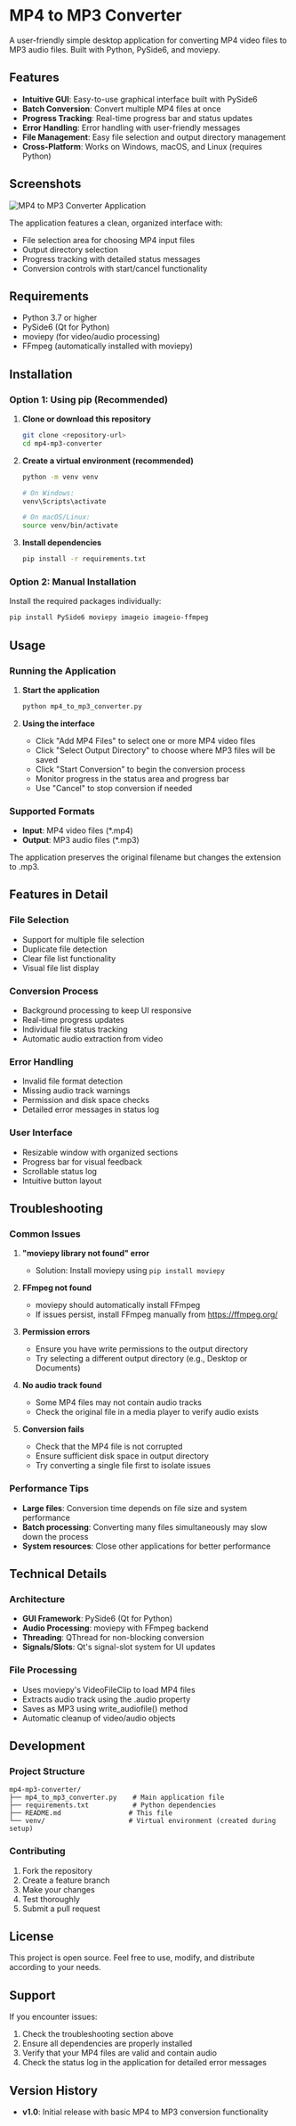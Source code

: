 # MP4 to MP3 Converter

A user-friendly simple desktop application for converting MP4 video files to MP3 audio files. Built with Python, PySide6, and moviepy.

## Features

- **Intuitive GUI**: Easy-to-use graphical interface built with PySide6
- **Batch Conversion**: Convert multiple MP4 files at once
- **Progress Tracking**: Real-time progress bar and status updates
- **Error Handling**: Error handling with user-friendly messages
- **File Management**: Easy file selection and output directory management
- **Cross-Platform**: Works on Windows, macOS, and Linux (requires Python)

## Screenshots

![MP4 to MP3 Converter Application](screenshot.png)

The application features a clean, organized interface with:
- File selection area for choosing MP4 input files
- Output directory selection
- Progress tracking with detailed status messages
- Conversion controls with start/cancel functionality

## Requirements

- Python 3.7 or higher
- PySide6 (Qt for Python)
- moviepy (for video/audio processing)
- FFmpeg (automatically installed with moviepy)

## Installation

### Option 1: Using pip (Recommended)

1. **Clone or download this repository**
   ```bash
   git clone <repository-url>
   cd mp4-mp3-converter
   ```

2. **Create a virtual environment (recommended)**
   ```bash
   python -m venv venv
   
   # On Windows:
   venv\Scripts\activate
   
   # On macOS/Linux:
   source venv/bin/activate
   ```

3. **Install dependencies**
   ```bash
   pip install -r requirements.txt
   ```

### Option 2: Manual Installation

Install the required packages individually:
```bash
pip install PySide6 moviepy imageio imageio-ffmpeg
```

## Usage

### Running the Application

1. **Start the application**
   ```bash
   python mp4_to_mp3_converter.py
   ```

2. **Using the interface**
   - Click "Add MP4 Files" to select one or more MP4 video files
   - Click "Select Output Directory" to choose where MP3 files will be saved
   - Click "Start Conversion" to begin the conversion process
   - Monitor progress in the status area and progress bar
   - Use "Cancel" to stop conversion if needed

### Supported Formats

- **Input**: MP4 video files (*.mp4)
- **Output**: MP3 audio files (*.mp3)

The application preserves the original filename but changes the extension to .mp3.

## Features in Detail

### File Selection
- Support for multiple file selection
- Duplicate file detection
- Clear file list functionality
- Visual file list display

### Conversion Process
- Background processing to keep UI responsive
- Real-time progress updates
- Individual file status tracking
- Automatic audio extraction from video

### Error Handling
- Invalid file format detection
- Missing audio track warnings
- Permission and disk space checks
- Detailed error messages in status log

### User Interface
- Resizable window with organized sections
- Progress bar for visual feedback
- Scrollable status log
- Intuitive button layout

## Troubleshooting

### Common Issues

1. **"moviepy library not found" error**
   - Solution: Install moviepy using `pip install moviepy`

2. **FFmpeg not found**
   - moviepy should automatically install FFmpeg
   - If issues persist, install FFmpeg manually from https://ffmpeg.org/

3. **Permission errors**
   - Ensure you have write permissions to the output directory
   - Try selecting a different output directory (e.g., Desktop or Documents)

4. **No audio track found**
   - Some MP4 files may not contain audio tracks
   - Check the original file in a media player to verify audio exists

5. **Conversion fails**
   - Check that the MP4 file is not corrupted
   - Ensure sufficient disk space in output directory
   - Try converting a single file first to isolate issues

### Performance Tips

- **Large files**: Conversion time depends on file size and system performance
- **Batch processing**: Converting many files simultaneously may slow down the process
- **System resources**: Close other applications for better performance

## Technical Details

### Architecture
- **GUI Framework**: PySide6 (Qt for Python)
- **Audio Processing**: moviepy with FFmpeg backend
- **Threading**: QThread for non-blocking conversion
- **Signals/Slots**: Qt's signal-slot system for UI updates

### File Processing
- Uses moviepy's VideoFileClip to load MP4 files
- Extracts audio track using the .audio property
- Saves as MP3 using write_audiofile() method
- Automatic cleanup of video/audio objects

## Development

### Project Structure
```
mp4-mp3-converter/
├── mp4_to_mp3_converter.py    # Main application file
├── requirements.txt           # Python dependencies
├── README.md                 # This file
└── venv/                     # Virtual environment (created during setup)
```

### Contributing
1. Fork the repository
2. Create a feature branch
3. Make your changes
4. Test thoroughly
5. Submit a pull request

## License

This project is open source. Feel free to use, modify, and distribute according to your needs.

## Support

If you encounter issues:
1. Check the troubleshooting section above
2. Ensure all dependencies are properly installed
3. Verify that your MP4 files are valid and contain audio
4. Check the status log in the application for detailed error messages

## Version History

- **v1.0**: Initial release with basic MP4 to MP3 conversion functionality
